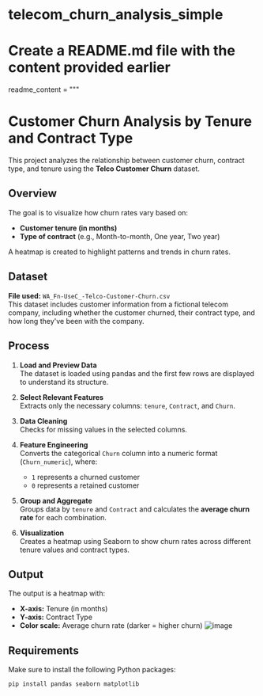 # telecom_churn_analysis_simple


# Create a README.md file with the content provided earlier

readme_content = """
# Customer Churn Analysis by Tenure and Contract Type

This project analyzes the relationship between customer churn, contract type, and tenure using the **Telco Customer Churn** dataset.

## Overview

The goal is to visualize how churn rates vary based on:
- **Customer tenure (in months)**
- **Type of contract** (e.g., Month-to-month, One year, Two year)

A heatmap is created to highlight patterns and trends in churn rates.

## Dataset

**File used:** `WA_Fn-UseC_-Telco-Customer-Churn.csv`  
This dataset includes customer information from a fictional telecom company, including whether the customer churned, their contract type, and how long they've been with the company.

## Process

1. **Load and Preview Data**  
   The dataset is loaded using pandas and the first few rows are displayed to understand its structure.

2. **Select Relevant Features**  
   Extracts only the necessary columns: `tenure`, `Contract`, and `Churn`.

3. **Data Cleaning**  
   Checks for missing values in the selected columns.

4. **Feature Engineering**  
   Converts the categorical `Churn` column into a numeric format (`Churn_numeric`), where:
   - `1` represents a churned customer
   - `0` represents a retained customer

5. **Group and Aggregate**  
   Groups data by `tenure` and `Contract` and calculates the **average churn rate** for each combination.

6. **Visualization**  
   Creates a heatmap using Seaborn to show churn rates across different tenure values and contract types.

## Output

The output is a heatmap with:
- **X-axis:** Tenure (in months)
- **Y-axis:** Contract Type
- **Color scale:** Average churn rate (darker = higher churn)
  ![image](https://github.com/user-attachments/assets/2c539b7f-5b06-402b-a096-48bbc4a23dd9)


## Requirements

Make sure to install the following Python packages:
```bash
pip install pandas seaborn matplotlib
